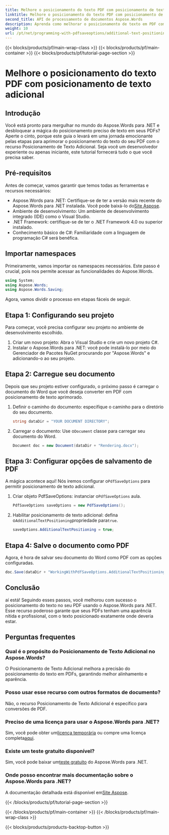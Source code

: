 ```yaml
---
title: Melhore o posicionamento do texto PDF com posicionamento de texto adicional
linktitle: Melhore o posicionamento do texto PDF com posicionamento de texto adicional
second_title: API de processamento de documentos Aspose.Words
description: Aprenda como melhorar o posicionamento de texto em PDF com o Aspose.Words para .NET em algumas etapas fáceis. Melhore a aparência do seu documento.
weight: 10
url: /pt/net/programming-with-pdfsaveoptions/additional-text-positioning/
---
```


{{< blocks/products/pf/main-wrap-class >}}
{{< blocks/products/pf/main-container >}}
{{< blocks/products/pf/tutorial-page-section >}}

# Melhore o posicionamento do texto PDF com posicionamento de texto adicional

## Introdução

Você está pronto para mergulhar no mundo do Aspose.Words para .NET e desbloquear a mágica do posicionamento preciso de texto em seus PDFs? Aperte o cinto, porque este guia o levará em uma jornada emocionante pelas etapas para aprimorar o posicionamento do texto do seu PDF com o recurso Posicionamento de Texto Adicional. Seja você um desenvolvedor experiente ou apenas iniciante, este tutorial fornecerá tudo o que você precisa saber.

## Pré-requisitos

Antes de começar, vamos garantir que temos todas as ferramentas e recursos necessários:

-  Aspose.Words para .NET: Certifique-se de ter a versão mais recente do Aspose.Words para .NET instalada. Você pode baixá-lo do[Site Aspose](https://releases.aspose.com/words/net/).
- Ambiente de desenvolvimento: Um ambiente de desenvolvimento integrado (IDE) como o Visual Studio.
- .NET Framework: certifique-se de ter o .NET Framework 4.0 ou superior instalado.
- Conhecimento básico de C#: Familiaridade com a linguagem de programação C# será benéfica.

## Importar namespaces

Primeiramente, vamos importar os namespaces necessários. Este passo é crucial, pois nos permite acessar as funcionalidades do Aspose.Words.

```csharp
using System;
using Aspose.Words;
using Aspose.Words.Saving;
```

Agora, vamos dividir o processo em etapas fáceis de seguir.

## Etapa 1: Configurando seu projeto

Para começar, você precisa configurar seu projeto no ambiente de desenvolvimento escolhido.

1. Criar um novo projeto: Abra o Visual Studio e crie um novo projeto C#.
2. Instalar o Aspose.Words para .NET: você pode instalá-lo por meio do Gerenciador de Pacotes NuGet procurando por "Aspose.Words" e adicionando-o ao seu projeto.

## Etapa 2: Carregue seu documento

Depois que seu projeto estiver configurado, o próximo passo é carregar o documento do Word que você deseja converter em PDF com posicionamento de texto aprimorado.

1. Definir o caminho do documento: especifique o caminho para o diretório do seu documento.
    ```csharp
    string dataDir = "YOUR DOCUMENT DIRECTORY";
    ```
2.  Carregar o documento: Use o`Document` classe para carregar seu documento do Word.
    ```csharp
    Document doc = new Document(dataDir + "Rendering.docx");
    ```

## Etapa 3: Configurar opções de salvamento de PDF

 A mágica acontece aqui! Nós iremos configurar o`PdfSaveOptions` para permitir posicionamento de texto adicional.

1.  Criar objeto PdfSaveOptions: instanciar o`PdfSaveOptions` aula.
    ```csharp
    PdfSaveOptions saveOptions = new PdfSaveOptions();
    ```
2.  Habilitar posicionamento de texto adicional: defina o`AdditionalTextPositioning`propriedade para`true`.
    ```csharp
    saveOptions.AdditionalTextPositioning = true;
    ```

## Etapa 4: Salve o documento como PDF

Agora, é hora de salvar seu documento do Word como PDF com as opções configuradas.

```csharp
doc.Save(dataDir + "WorkingWithPdfSaveOptions.AdditionalTextPositioning.pdf", saveOptions);
```

## Conclusão

aí está! Seguindo esses passos, você melhorou com sucesso o posicionamento do texto no seu PDF usando o Aspose.Words para .NET. Esse recurso poderoso garante que seus PDFs tenham uma aparência nítida e profissional, com o texto posicionado exatamente onde deveria estar.

## Perguntas frequentes

### Qual é o propósito do Posicionamento de Texto Adicional no Aspose.Words?
O Posicionamento de Texto Adicional melhora a precisão do posicionamento do texto em PDFs, garantindo melhor alinhamento e aparência.

### Posso usar esse recurso com outros formatos de documento?
Não, o recurso Posicionamento de Texto Adicional é específico para conversões de PDF.

### Preciso de uma licença para usar o Aspose.Words para .NET?
 Sim, você pode obter um[licença temporária](https://purchase.aspose.com/temporary-license/) ou compre uma licença completa[aqui](https://purchase.aspose.com/buy).

### Existe um teste gratuito disponível?
 Sim, você pode baixar um[teste gratuito](https://releases.aspose.com/) do Aspose.Words para .NET.

### Onde posso encontrar mais documentação sobre o Aspose.Words para .NET?
 A documentação detalhada está disponível em[Site Aspose](https://reference.aspose.com/words/net/).

{{< /blocks/products/pf/tutorial-page-section >}}

{{< /blocks/products/pf/main-container >}}
{{< /blocks/products/pf/main-wrap-class >}}

{{< blocks/products/products-backtop-button >}}
